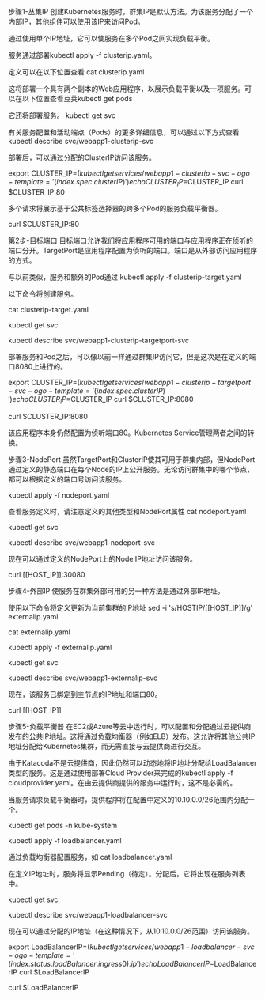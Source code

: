 步骤1-丛集IP
创建Kubernetes服务时，群集IP是默认方法。为该服务分配了一个内部IP，其他组件可以使用该IP来访问Pod。

通过使用单个IP地址，它可以使服务在多个Pod之间实现负载平衡。

服务通过部署kubectl apply -f clusterip.yaml。

定义可以在以下位置查看 cat clusterip.yaml

这将部署一个具有两个副本的Web应用程序，以展示负载平衡以及一项服务。可以在以下位置查看豆荚kubectl get pods

它还将部署服务。 kubectl get svc

有关服务配置和活动端点（Pods）的更多详细信息，可以通过以下方式查看 kubectl describe svc/webapp1-clusterip-svc

部署后，可以通过分配的ClusterIP访问该服务。

export CLUSTER_IP=$(kubectl get services/webapp1-clusterip-svc -o go-template='{{(index .spec.clusterIP)}}')
echo CLUSTER_IP=$CLUSTER_IP
curl $CLUSTER_IP:80

多个请求将展示基于公共标签选择器的跨多个Pod的服务负载平衡器。

curl $CLUSTER_IP:80

第2步-目标端口
目标端口允许我们将应用程序可用的端口与应用程序正在侦听的端口分开。TargetPort是应用程序配置为侦听的端口。端口是从外部访问应用程序的方式。

与以前类似，服务和额外的Pod通过 kubectl apply -f clusterip-target.yaml

以下命令将创建服务。

cat clusterip-target.yaml

kubectl get svc

kubectl describe svc/webapp1-clusterip-targetport-svc

部署服务和Pod之后，可以像以前一样通过群集IP访问它，但是这次是在定义的端口8080上进行的。

export CLUSTER_IP=$(kubectl get services/webapp1-clusterip-targetport-svc -o go-template='{{(index .spec.clusterIP)}}')
echo CLUSTER_IP=$CLUSTER_IP
curl $CLUSTER_IP:8080

curl $CLUSTER_IP:8080

该应用程序本身仍然配置为侦听端口80。Kubernetes Service管理两者之间的转换。

步骤3-NodePort
虽然TargetPort和ClusterIP使其可用于群集内部，但NodePort通过定义的静态端口在每个Node的IP上公开服务。无论访问群集中的哪个节点，都可以根据定义的端口号访问该服务。

kubectl apply -f nodeport.yaml

查看服务定义时，请注意定义的其他类型和NodePort属性 cat nodeport.yaml

kubectl get svc

kubectl describe svc/webapp1-nodeport-svc

现在可以通过定义的NodePort上的Node IP地址访问该服务。

curl [[HOST_IP]]:30080

步骤4-外部IP
使服务在群集外部可用的另一种方法是通过外部IP地址。

使用以下命令将定义更新为当前集群的IP地址 sed -i 's/HOSTIP/[[HOST_IP]]/g' externalip.yaml

cat externalip.yaml

kubectl apply -f externalip.yaml

kubectl get svc

kubectl describe svc/webapp1-externalip-svc

现在，该服务已绑定到主节点的IP地址和端口80。

curl [[HOST_IP]]

步骤5-负载平衡器
在EC2或Azure等云中运行时，可以配置和分配通过云提供商发布的公共IP地址。这将通过负载均衡器（例如ELB）发布。这允许将其他公共IP地址分配给Kubernetes集群，而无需直接与云提供商进行交互。

由于Katacoda不是云提供商，因此仍然可以动态地将IP地址分配给LoadBalancer类型的服务。这是通过使用部署Cloud Provider来完成的kubectl apply -f cloudprovider.yaml。在由云提供商提供的服务中运行时，这不是必需的。

当服务请求负载平衡器时，提供程序将在配置中定义的10.10.0.0/26范围内分配一个。

kubectl get pods -n kube-system

kubectl apply -f loadbalancer.yaml

通过负载均衡器配置服务，如 cat loadbalancer.yaml

在定义IP地址时，服务将显示Pending（待定）。分配后，它将出现在服务列表中。

kubectl get svc

kubectl describe svc/webapp1-loadbalancer-svc

现在可以通过分配的IP地址（在这种情况下，从10.10.0.0/26范围）访问该服务。

export LoadBalancerIP=$(kubectl get services/webapp1-loadbalancer-svc -o go-template='{{(index .status.loadBalancer.ingress 0).ip}}')
echo LoadBalancerIP=$LoadBalancerIP
curl $LoadBalancerIP

curl $LoadBalancerIP